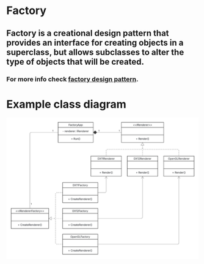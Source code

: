 # Factory
## Factory is a creational design pattern that provides an interface for creating objects in a superclass, but allows subclasses to alter the type of objects that will be created.
### For more info check [factory design pattern](https://refactoring.guru/design-patterns/factory-method).
# Example class diagram
![Example of factory class diagram.](/images/factory_class_diagram.jpeg "This is a example factory class diagram.")